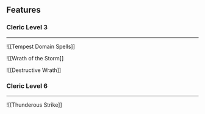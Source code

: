 ## Features
### Cleric Level 3
---
![[Tempest Domain Spells]]

![[Wrath of the Storm]]

![[Destructive Wrath]]
### Cleric Level 6
---
![[Thunderous Strike]]